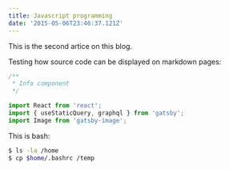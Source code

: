 ```yaml
---
title: Javascript programming
date: '2015-05-06T23:46:37.121Z'
---
```


This is the second artice on this blog.

Testing how source code can be displayed on markdown pages:

```javascript
/**
 * Info component
 */

import React from 'react';
import { useStaticQuery, graphql } from 'gatsby';
import Image from 'gatsby-image';

```

This is bash:

```bash
$ ls -la /home
$ cp $home/.bashrc /temp
```
